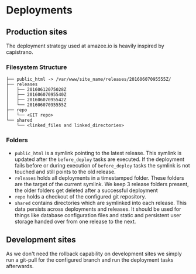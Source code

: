 # Deployments

## Production sites

The deployment strategy used at amazee.io is heavily inspired by capistrano.

### Filesystem Structure

```
├── public_html -> /var/www/site_name/releases/20160607095555Z/
├── releases
│   ├── 20160612075028Z
│   ├── 20160607095540Z
│   ├── 20160607095542Z
│   └── 20160607095555Z
├── repo
│   └── <GIT repo>
└── shared
    └── <linked_files and linked_directories>
```

### Folders

- `public_html` is a symlink pointing to the latest release. This symlink is updated after the `before_deploy` tasks are executed. If the deployment fails before or during execution of `before_deploy` tasks the  symlink is not touched and still points to the old release.
- `releases` holds all deployments in a timestamped folder. These folders are the target of the current symlink. We keep 3 release folders present, the older folders get deleted after a successful deployment
- `repo` holds a checkout of the configured git repository.
- `shared` contains directories which are symlinked into each release. This data persists across deployments and releases. It should be used for things like database configuration files and static and persistent user storage handed over from one release to the next.

## Development sites
As we don't need the rollback capability on development sites we simply run a git-pull for the configured branch and run the deployment tasks afterwards.
